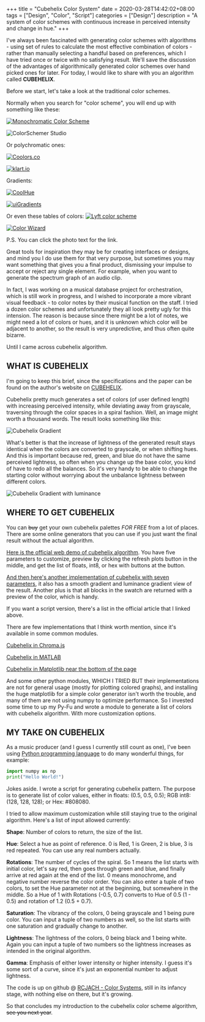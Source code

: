 +++
title = "Cubehelix Color System"
date = 2020-03-28T14:42:02+08:00
tags = ["Design", "Color", "Script"]
categories = ["Design"]
description = "A system of color schemes with continuous increase in perceived intensity and change in hue."
+++

I've always been fascinated with generating color schemes with algorithms - using set of rules to calculate the most effective combination of colors - rather than manually selecting a handful based on preferences, which I have tried once or twice with no satisfying result. We'll save the discussion of the advantages of algorithmically generated color schemes over hand picked ones for later. For today, I would like to share with you an algorithm called **CUBEHELIX**.

Before we start, let's take a look at the traditional color schemes.

Normally when you search for "color scheme", you will end up with something like these:

[![Monochromatic Color Scheme](https://github.com/RCJacH/BlogImages/raw/master/design/color/cubehelix/monochromatic-color-palette.jpg)](https://paletton.com)

![ColorSchemer Studio](https://github.com/RCJacH/BlogImages/raw/master/design/color/cubehelix/colorschemer-studio.jpg)

Or polychromatic ones:

[![Coolors.co](https://github.com/RCJacH/BlogImages/raw/master/design/color/cubehelix/colors-co.jpg)](https://coolors.co)

[![klart.io](https://github.com/RCJacH/BlogImages/raw/master/design/color/cubehelix/klart-io.jpg)](https://klart.io/colors)

Gradients:

[![CoolHue](https://github.com/RCJacH/BlogImages/raw/master/design/color/cubehelix/coolhue.jpg)](https://webkul.github.io/coolhue/)

[![uiGradients](https://github.com/RCJacH/BlogImages/raw/master/design/color/cubehelix/uigradients.jpg)](https://uigradients.com/)

Or even these tables of colors:
[![Lyft color scheme](https://github.com/RCJacH/BlogImages/raw/master/design/color/cubehelix/lyft-color-map.jpg)](https://design.lyft.com/re-approaching-color-9e604ba22c88)

[![Color Wizard](https://github.com/RCJacH/BlogImages/raw/master/design/color/cubehelix/color-wizard.jpg)](https://hypejunction.github.io/color-wizard/)

P.S. You can click the photo text for the link.

Great tools for inspiration they may be for creating interfaces or designs, and mind you I do use them for that very purpose, but sometimes you may want something that gives you a final product, dismissing your impulse to accept or reject any single element. For example, when you want to generate the spectrum graph of an audio clip.

In fact, I was working on a musical database project for orchestration, which is still work in progress, and I wished to incorporate a more vibrant visual feedback - to color notes by their musical function on the staff. I tried a dozen color schemes and unfortunately they all look pretty ugly for this intension. The reason is because since there might be a lot of notes, we might need a lot of colors or hues, and it is unknown which color will be adjacent to another, so the result is very unpredictive, and thus often quite bizarre.

Until I came across cubehelix algorithm.

## WHAT IS CUBEHELIX

I'm going to keep this brief, since the specifications and the paper can be found on the author's website on [CUBEHELIX](www.mrao.cam.ac.uk/~dag/CUBEHELIX/).

Cubehelix pretty much generates a set of colors (of user defined length) with increasing perceived intensity, while deviating away from grayscale, traversing through the color spaces in a spiral fashion. Well, an image might worth a thousand words. The result looks something like this:

![Cubehelix Gradient](https://github.com/RCJacH/BlogImages/raw/master/design/color/cubehelix/cubehelix.jpg)

What's better is that the increase of lightness of the generated result stays identical when the colors are converted to grayscale, or when shifting hues. And this is important because red, green, and blue do not have the same perceived lightness, so often when you change up the base color, you kind of have to redo all the balances. So it's very handy to be able to change the starting color without worrying about the unbalance lightness between different colors.

![Cubehelix Gradient with luminance](https://github.com/RCJacH/BlogImages/raw/master/design/color/cubehelix/cubehelix-luminance.jpg)


## WHERE TO GET CUBEHELIX

You can ~~buy~~ get your own cubehelix palettes *FOR FREE* from a lot of places. There are some online generators that you can use if you just want the final result without the actual algorithm.

[Here is the official web demo of cubehelix algorithm](http://www.mrao.cam.ac.uk/~dag/CUBEHELIX/cubetry.html). You have five parameters to customize, preview by clicking the refresh plots button in the middle, and get the list of floats, int8, or hex with buttons at the button.

[And then here's another implementation of cubehelix with seven parameters](http://davidjohnstone.net/pages/cubehelix-gradient-picker), it also has a smooth gradient and luminance gradient view of the result. Another plus is that all blocks in the swatch are returned with a preview of the color, which is handy.

If you want a script version, there's a list in the official article that I linked above.

There are few implementations that I think worth mention, since it's available in some common modules.

[Cubehelix in Chroma.js](https://gka.github.io/chroma.js/#cubehelix)

[Cubehelix in MATLAB](https://www.mathworks.com/matlabcentral/fileexchange/43700-cubehelix-colormap-generator-beautiful-and-versatile)

[Cubehelix in Matplotlib near the bottom of the page](https://matplotlib.org/gallery/color/colormap_reference.html?highlight=cubehelix)

And some other python modules, WHICH I TRIED BUT their implementations are not for general usage (mostly for plotting colored graphs), and installing the huge matplotlib for a simple color generator isn't worth the trouble, and many of them are not using numpy to optimize performance. So I invested some time to up my Py-Fu and wrote a module to generate a list of colors with cubehelix algorithm. With more customization options.

## MY TAKE ON CUBEHELIX

As a music producer (and I guess I currently still count as one), I've been using [Python programming language](https://www.python.org/) to do many wonderful things, for example:

```python
import numpy as np
print("Hello World!")
```

Jokes aside. I wrote a script for generating cubehelix pattern. The purpose is to generate list of color values, either in floats: (0.5, 0.5, 0.5); RGB int8: (128, 128, 128); or Hex: #808080.

I tried to allow maximum customization while still staying true to the original algorithm. Here's a list of input allowed currently:

**Shape**: Number of colors to return, the size of the list.

**Hue**: Select a hue as point of reference. 0 is Red, 1 is Green, 2 is blue, 3 is red repeated. You can use any real numbers actually.

**Rotations**: The number of cycles of the spiral. So 1 means the list starts with initial color, let's say red, then goes through green and blue, and finally arrive at red again at the end of the list. 0 means monochrome, and negative number reverse the color order. You can also enter a tuple of two colors, to set the Hue parameter not at the beginning, but somewhere in the middle. So a Hue of 1 with Rotations (-0.5, 0.7) converts to Hue of 0.5 (1 - 0.5) and rotation of 1.2 (0.5 + 0.7).

**Saturation**: The vibrancy of the colors, 0 being grayscale and 1 being pure color. You can input a tuple of two numbers as well, so the list starts with one saturation and gradually change to another.

**Lightness**: The lightness of the colors, 0 being black and 1 being white. Again you can input a tuple of two numbers so the lightness increases as intended in the original algorithm.

**Gamma**: Emphasis of either lower intensity or higher intensity. I guess it's some sort of a curve, since it's just an exponential number to adjust lightness.


The code is up on github @ [RCJACH - Color Systems](https://github.com/RCJacH/color_systems.git), still in its infancy stage, with nothing else on there, but it's growing.

So that concludes my introduction to the cubehelix color scheme algorithm, ~~see you next year~~.